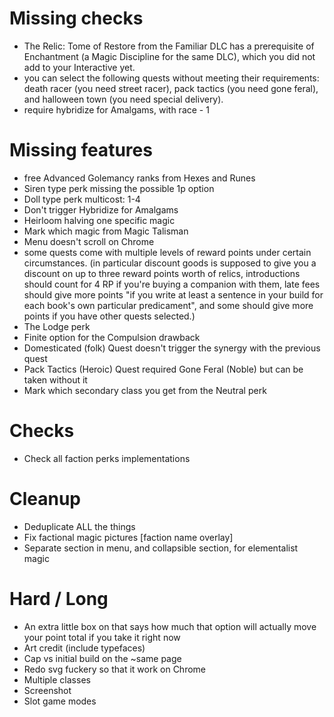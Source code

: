# Missing checks
- The Relic: Tome of Restore from the Familiar DLC has a prerequisite of Enchantment (a Magic Discipline for the same DLC), which you did not add to your Interactive yet.
- you can select the following quests without meeting their requirements: death racer (you need street racer), pack tactics (you need gone feral), and halloween town (you need special delivery).
- require hybridize for Amalgams, with race - 1

# Missing features
- free Advanced Golemancy ranks from Hexes and Runes
- Siren type perk missing the possible 1p option
- Doll type perk multicost: 1-4
- Don't trigger Hybridize for Amalgams
- Heirloom halving one specific magic
- Mark which magic from Magic Talisman
- Menu doesn't scroll on Chrome
- some quests come with multiple levels of reward points under certain circumstances. (in particular discount goods is supposed to give you a discount on up to three reward points worth of relics, introductions should count for 4 RP if you're buying a companion with them, late fees should give more points "if you write at least a sentence in your build for each book's own particular predicament", and some should give more points if you have other quests selected.)
- The Lodge perk
- Finite option for the Compulsion drawback
- Domesticated (folk) Quest doesn't trigger the synergy with the previous quest
- Pack Tactics (Heroic) Quest required Gone Feral (Noble) but can be taken without it
- Mark which secondary class you get from the Neutral perk

# Checks
- Check all faction perks implementations

# Cleanup
- Deduplicate ALL the things
- Fix factional magic pictures [faction name overlay]
- Separate section in menu, and collapsible section, for elementalist magic

# Hard / Long
- An extra little box on that says how much that option will actually move your point total if you take it right now
- Art credit (include typefaces)
- Cap vs initial build on the ~same page
- Redo svg fuckery so that it work on Chrome
- Multiple classes
- Screenshot
- Slot game modes